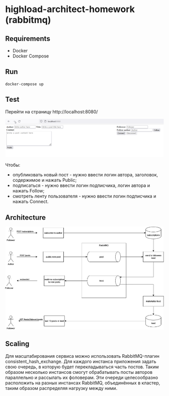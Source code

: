 # highload-architect-homework (rabbitmq)

## Requirements

- Docker
- Docker Compose

## Run

```shell
docker-compose up
```

## Test

Перейти на страницу http://localhost:8080/

![Page view](images/localhost8080.png)

Чтобы:
 - опубликовать новый пост - нужно ввести логин автора, заголовок, содержимое и нажать Public;
 - подписаться - нужно ввести логин подписчика, логин автора и нажать Follow;
 - смотреть ленту пользователя - нужно ввести логин подписчика и нажать Connect.

## Architecture

![Architecture](images/feed.drawio.png)

## Scaling

Для масштабирования сервиса можно использовать RabbitMQ-плагин consistent_hash_exchange. Для каждого инстанса
приложения задать свою очередь, в которую будет перекладываться часть постов. Таким образом несколько инстансов
смогут обрабатывать посты авторов параллельно и рассылать их фоловерам. Эти очереди целесообразно расположить на
разных инстансах RabbitMQ, объединённых в кластер, таким образом распределяя нагрузку между ними.
